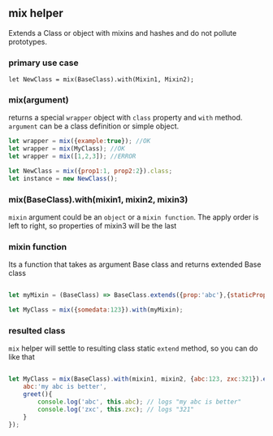 ## mix helper
Extends a Class or object with mixins and hashes and do not pollute prototypes.

### primary use case
`let NewClass = mix(BaseClass).with(Mixin1, Mixin2);`

### mix(argument)
returns a special `wrapper` object with `class` property and `with` method.
`argument` can be a class definition or simple object.
```js
let wrapper = mix({example:true}); //OK
let wrapper = mix(MyClass); //OK
let wrapper = mix([1,2,3]); //ERROR

let NewClass = mix({prop1:1, prop2:2}).class;
let instance = new NewClass();
```

### mix(BaseClass).with(mixin1, mixin2, mixin3)
`mixin` argument could be an `object` or a `mixin function`. The apply order is left to right, so properties of mixin3 will be the last

### mixin function
Its a function that takes as argument Base class and returns extended Base class
```js

let myMixin = (BaseClass) => BaseClass.extends({prop:'abc'},{staticProp:'zxc'});

let MyClass = mix({somedata:123}).with(myMixin);

```

### resulted class
`mix` helper will settle to resulting class static `extend` method, so you can do like that
```js

let MyClass = mix(BaseClass).with(mixin1, mixin2, {abc:123, zxc:321}).extend({
	abc:'my abc is better',
	greet(){
		console.log('abc', this.abc); // logs "my abc is better"
		console.log('zxc', this.zxc); // logs "321"
	}
});

```
